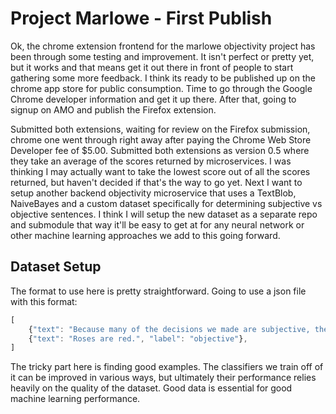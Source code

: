 # Project Marlowe - First Publish

Ok, the chrome extension frontend for the marlowe objectivity project has been through some testing and improvement.  It isn't perfect or pretty yet, but it works and that means get it out there in front of people to start gathering some more feedback.  I think its ready to be published up on the chrome app store for public consumption.  Time to go through the Google Chrome developer information and get it up there.  After that, going to signup on AMO and publish the Firefox extension.


Submitted both extensions, waiting for review on the Firefox submission, chrome one went through right away after paying the Chrome Web Store Developer fee of $5.00.  Submitted both extensions as version 0.5 where they take an average of the scores returned by microservices.  I was thinking I may actually want to take the lowest score out of all the scores returned, but haven't decided if that's the way to go yet.  Next I want to setup another backend objectivity microservice that uses a TextBlob, NaiveBayes and a custom dataset specifically for determining subjective vs objective sentences.  I think I will setup the new dataset as a separate repo and submodule that way it'll be easy to get at for any neural network or other machine learning approaches we add to this going forward.


## Dataset Setup

The format to use here is pretty straightforward.  Going to use a json file with this format:

````javascript
[
    {"text": "Because many of the decisions we made are subjective, there is the possibility of human error in our data set.", "label": "subjective"},
    {"text": "Roses are red.", "label": "objective"},
]
````

The tricky part here is finding good examples.  The classifiers we train off of it can be improved in various ways, but ultimately their performance relies heavily on the quality of the dataset.  Good data is essential for good machine learning performance.